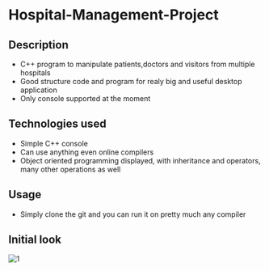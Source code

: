 # Hospital-Management-Project

## Description
- C++ program to manipulate patients,doctors and visitors from multiple hospitals
- Good structure code and program for realy big and useful desktop application 
- Only console supported at the moment

## Technologies used
- Simple C++ console
- Can use anything even online compilers
- Object oriented programming displayed, with inheritance and operators, many other operations as well

## Usage
- Simply clone the git and you can run it on pretty much any compiler

## Initial look
![1](https://github.com/user-attachments/assets/2bb601bf-4968-4038-bfaa-5e93b9d0c909)
